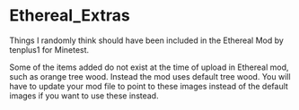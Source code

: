 # Ethereal_Extras
Things I randomly think should have been included in the Ethereal Mod by tenplus1 for Minetest.

Some of the items added do not exist at the time of upload in Ethereal mod, such as orange tree wood. Instead the mod uses default tree wood.
You will have to update your mod file to point to these images instead of the default images if you want to use these instead.
